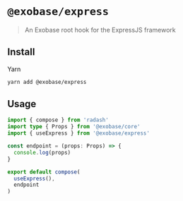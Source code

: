 # `@exobase/express`

> An Exobase root hook for the ExpressJS framework

## Install
Yarn
```sh
yarn add @exobase/express
```

## Usage

```ts
import { compose } from 'radash'
import type { Props } from '@exobase/core'
import { useExpress } from '@exobase/express'

const endpoint = (props: Props) => {
  console.log(props)
}

export default compose(
  useExpress(),
  endpoint
)
```
